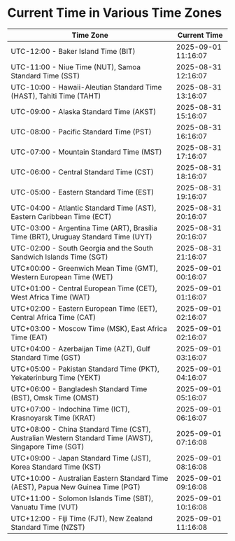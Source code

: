 # Current Time in Various Time Zones

| Time Zone | Current Time |
|-----------|--------------|
| UTC-12:00 - Baker Island Time (BIT) | 2025-09-01 11:16:07 |
| UTC-11:00 - Niue Time (NUT), Samoa Standard Time (SST) | 2025-08-31 12:16:07 |
| UTC-10:00 - Hawaii-Aleutian Standard Time (HAST), Tahiti Time (TAHT) | 2025-08-31 13:16:07 |
| UTC-09:00 - Alaska Standard Time (AKST) | 2025-08-31 15:16:07 |
| UTC-08:00 - Pacific Standard Time (PST) | 2025-08-31 16:16:07 |
| UTC-07:00 - Mountain Standard Time (MST) | 2025-08-31 17:16:07 |
| UTC-06:00 - Central Standard Time (CST) | 2025-08-31 18:16:07 |
| UTC-05:00 - Eastern Standard Time (EST) | 2025-08-31 19:16:07 |
| UTC-04:00 - Atlantic Standard Time (AST), Eastern Caribbean Time (ECT) | 2025-08-31 20:16:07 |
| UTC-03:00 - Argentina Time (ART), Brasília Time (BRT), Uruguay Standard Time (UYT) | 2025-08-31 20:16:07 |
| UTC-02:00 - South Georgia and the South Sandwich Islands Time (SGT) | 2025-08-31 21:16:07 |
| UTC±00:00 - Greenwich Mean Time (GMT), Western European Time (WET) | 2025-09-01 00:16:07 |
| UTC+01:00 - Central European Time (CET), West Africa Time (WAT) | 2025-09-01 01:16:07 |
| UTC+02:00 - Eastern European Time (EET), Central Africa Time (CAT) | 2025-09-01 02:16:07 |
| UTC+03:00 - Moscow Time (MSK), East Africa Time (EAT) | 2025-09-01 02:16:07 |
| UTC+04:00 - Azerbaijan Time (AZT), Gulf Standard Time (GST) | 2025-09-01 03:16:07 |
| UTC+05:00 - Pakistan Standard Time (PKT), Yekaterinburg Time (YEKT) | 2025-09-01 04:16:07 |
| UTC+06:00 - Bangladesh Standard Time (BST), Omsk Time (OMST) | 2025-09-01 05:16:07 |
| UTC+07:00 - Indochina Time (ICT), Krasnoyarsk Time (KRAT) | 2025-09-01 06:16:07 |
| UTC+08:00 - China Standard Time (CST), Australian Western Standard Time (AWST), Singapore Time (SGT) | 2025-09-01 07:16:08 |
| UTC+09:00 - Japan Standard Time (JST), Korea Standard Time (KST) | 2025-09-01 08:16:08 |
| UTC+10:00 - Australian Eastern Standard Time (AEST), Papua New Guinea Time (PGT) | 2025-09-01 09:16:08 |
| UTC+11:00 - Solomon Islands Time (SBT), Vanuatu Time (VUT) | 2025-09-01 10:16:08 |
| UTC+12:00 - Fiji Time (FJT), New Zealand Standard Time (NZST) | 2025-09-01 11:16:08 |
